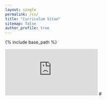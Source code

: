 ```yaml
---
layout: single
permalink: /cv/
title: "Curriculum Vitae"
sitemap: false
author_profile: true
---
```


{% include base_path %}

<embed src="https://jferrherz.github.io/files/resume_jacobo_ferrer.pdf" type="application/pdf" />
#<object data="{{ site.url }}{{ site.baseurl }}/files/resume_jacobo_ferrer.pdf" width="1000" height="1000" type="application/pdf"></object>
